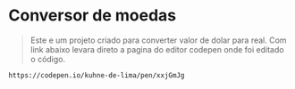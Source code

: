 # Conversor de moedas 

> Este e um projeto  criado para converter valor de dolar para real. 
>  Com link abaixo levara direto a pagina do editor codepen onde foi editado o código.


```
https://codepen.io/kuhne-de-lima/pen/xxjGmJg
```
